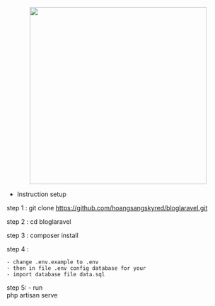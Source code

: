 <p align="center"><a href="https://laravel.com" target="_blank"><img src="https://raw.githubusercontent.com/laravel/art/master/logo-lockup/5%20SVG/2%20CMYK/1%20Full%20Color/laravel-logolockup-cmyk-red.svg" width="400"></a></p>


* Instruction setup 

step 1 :
         git clone https://github.com/hoangsangskyred/bloglaravel.git 
      
step 2 :
        cd  bloglaravel
     
step 3 :
      composer install
    
step 4 :
    
    - change .env.example to .env
    - then in file .env config database for your
    - import database file data.sql
step 5:
    - run  
       php artisan serve 
    
    
    




